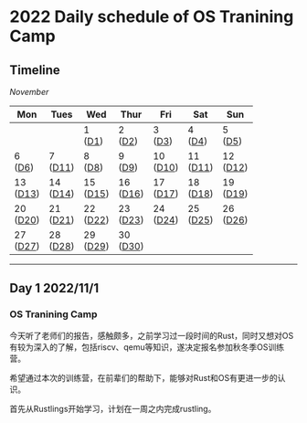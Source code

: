 # 2022 Daily schedule of OS Tranining Camp

## Timeline

*November*

| Mon               | Tues              | Wed                          | Thur                         | Fri                          | Sat               | Sun               |
| ----------------- | ----------------- | ---------------------------- | ---------------------------- | ---------------------------- | ----------------- | ----------------- |
|                   |                   | 1 <br> ([D1](#day-1-2022111)) | 2 <br> ([D2](#day-2-2022112)) | 3 <br> ([D3](#day-3-2022113)) | 4 <br> ([D4](#day-4-2022114)) | 5 <br> ([D5](#day-5-2022115)) | 
|6 <br> ([D6](#day-6-2022116)) | 7 <br> ([D11](#day-7-2022117)) | 8 <br> ([D8](#day-8-2022118))       | 9 <br> ([D9](#day-9-2022119))            | 10 <br> ([D10](#day-10-20221110))         | 11  <br>  ([D11](#day-11-20221111))             | 12      <br>    ([D12](#day-12-20221112))       |
|13    <br>    ([D13](#day-13-20221113))             | 14         <br>    ([D14](#day-14-20221114))        | 15        <br>    ([D15](#day-15-20221115))                    | 16    <br>     ([D16](#day-16-20221116))                      | 17    <br>      ([D17](#day-17-20221117))       |18    <br>    ([D18](#day-18-20221118))            | 19   <br>     ([D19](#day-19-20221119))            |
|20   <br>    ([D20](#day-20-20221120))            | 21       <br>    ([D21](#day-21-20221121))         | 22     <br>    ([D22](#day-22-20221122))                         | 23     <br>    ([D23](#day-23-20221123))                         | 24    <br>    ([D24](#day-24-20221124))                        | 25      <br>    ([D25](#day-25-20221125))             | 26         <br>    ([D26](#day-26-20221126))           |
|27         <br>    ([D27](#day-27-20221127))           | 28       <br>    ([D28](#day-28-20221128))           | 29         <br>    ([D29](#day-29-2022729))                    | 30        <br>    ([D30](#day-30-20221130))                     | 

------

## Day 1 2022/11/1

### OS Tranining Camp
今天听了老师们的报告，感触颇多，之前学习过一段时间的Rust，同时又想对OS有较为深入的了解，包括riscv、qemu等知识，遂决定报名参加秋冬季OS训练营。

希望通过本次的训练营，在前辈们的帮助下，能够对Rust和OS有更进一步的认识。

首先从Rustlings开始学习，计划在一周之内完成rustling。

